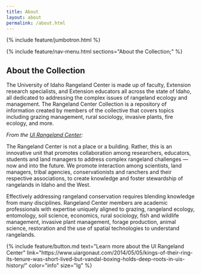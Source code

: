 ```yaml
---
title: About
layout: about
permalink: /about.html
---
```

{% include feature/jumbotron.html %} 

{% include feature/nav-menu.html sections="About the Collection;" %} 

## About the Collection

The University of Idaho Rangeland Center is made up of faculty, Extension research specialists, and Extension educators all across the state of Idaho, all dedicated to addressing the complex issues of rangeland ecology and management. The Rangeland Center Collection is a repository of information created by members of the collective that covers topics including grazing management, rural sociology, invasive plants, fire ecology, and more.  

*From the [UI Rangeland Center](https://www.uidaho.edu/-/media/UIdaho-Responsive/Files/cnr/research/rangeland/about/RCwhyHandoutREV.pdf):*

The Rangeland Center is not a place or a building. Rather, this is an innovative unit that promotes collaboration among researchers, educators, students and land managers to address complex rangeland challenges — now and into the future. We promote interaction among scientists, land managers, tribal agencies, conservationists and ranchers and their respective associations, to create knowledge and foster stewardship of rangelands in Idaho and the West.

Effectively addressing rangeland conservation requires blending knowledge from many disciplines. Rangeland Center members are academic professionals with expertise uniquely aligned to grazing, rangeland ecology, entomology, soil science, economics, rural sociology, fish and wildlife management, invasive plant management, forage production, animal science, restoration and the use of spatial technologies to understand rangelands.

<div class="text-center">{% include feature/button.md text="Learn more about the UI Rangeland Center" link="https://www.uiargonaut.com/2014/05/05/kings-of-their-ring-its-tenure-was-short-lived-but-vandal-boxing-holds-deep-roots-in-uis-history/" color="info" size="lg" %}</div>


<div class="clearfix"></div>

